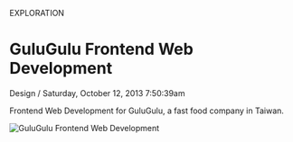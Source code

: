 <p class="type">EXPLORATION</p>

# GuluGulu Frontend Web Development

<p class="meta">Design  /  Saturday, October 12, 2013 7:50:39am</p>

Frontend Web Development for GuluGulu, a fast food company in Taiwan.

![GuluGulu Frontend Web Development](https://farooq-agent.web.app/assets/images/works/large/8yb4x85j_work_image.jpg)
